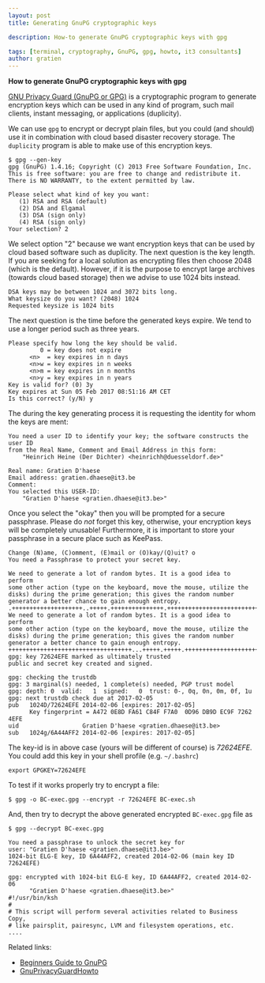```yaml
---
layout: post
title: Generating GnuPG cryptographic keys

description: How-to generate GnuPG cryptographic keys with gpg

tags: [terminal, cryptography, GnuPG, gpg, howto, it3 consultants]
author: gratien
---
```


<strong>How to generate GnuPG cryptographic keys with gpg</strong>

[GNU Privacy Guard (GnuPG or GPG)](http://en.wikipedia.org/wiki/Gnupg) is a cryptographic program to generate encryption keys which can be used in any kind of program, such mail clients, instant messaging, or applications (duplicity). 

We can use `gpg` to encrypt or decrypt plain files, but you could (and should) use it in combination with cloud based disaster recovery storage. The `duplicity` program is able to make use of this encryption keys.

    $ gpg --gen-key
    gpg (GnuPG) 1.4.16; Copyright (C) 2013 Free Software Foundation, Inc.
    This is free software: you are free to change and redistribute it.
    There is NO WARRANTY, to the extent permitted by law.
    
    Please select what kind of key you want:
       (1) RSA and RSA (default)
       (2) DSA and Elgamal
       (3) DSA (sign only)
       (4) RSA (sign only)
    Your selection? 2

We select option "2" because we want encryption keys that can be used by cloud based software such as duplicity.
The next question is the key length. If you are seeking for a local solution as encrypting files then choose 2048 (which is the default). However, if it is the purpose to encrypt large archives (towards cloud based storage) then we advise to use 1024 bits instead.

    DSA keys may be between 1024 and 3072 bits long.
    What keysize do you want? (2048) 1024
    Requested keysize is 1024 bits

The next question is the time before the generated keys expire. We tend to use a longer period such as three years.

    Please specify how long the key should be valid.
             0 = key does not expire
          <n>  = key expires in n days
          <n>w = key expires in n weeks
          <n>m = key expires in n months
          <n>y = key expires in n years
    Key is valid for? (0) 3y
    Key expires at Sun 05 Feb 2017 08:51:16 AM CET
    Is this correct? (y/N) y
    

The during the key generating process it is requesting the identity for whom the keys are ment:

    You need a user ID to identify your key; the software constructs the user ID
    from the Real Name, Comment and Email Address in this form:
        "Heinrich Heine (Der Dichter) <heinrichh@duesseldorf.de>"
    
    Real name: Gratien D'haese
    Email address: gratien.dhaese@it3.be
    Comment:
    You selected this USER-ID:
        "Gratien D'haese <gratien.dhaese@it3.be>"
    
Once you select the "okay" then you will be prompted for a secure passphrase. Please do *not* forget this key, otherwise, your encryption keys will be completely unusable! Furthermore, it is important to store your passphrase in a secure place such as KeePass.

    Change (N)ame, (C)omment, (E)mail or (O)kay/(Q)uit? o
    You need a Passphrase to protect your secret key.
    
    We need to generate a lot of random bytes. It is a good idea to perform
    some other action (type on the keyboard, move the mouse, utilize the
    disks) during the prime generation; this gives the random number
    generator a better chance to gain enough entropy.
    .++++++++++++++++++++..+++++.+++++++++++++++.++++++++++++++++++++++++++++++.+++++.+++++++++++++++++++++++++.+++++++++++++++.+++++.++++++++++>++++++++++......................................>+++++.................+++++
    We need to generate a lot of random bytes. It is a good idea to perform
    some other action (type on the keyboard, move the mouse, utilize the
    disks) during the prime generation; this gives the random number
    generator a better chance to gain enough entropy.
    +++++++++++++++++++++++++++++++++++...+++++.+++++.++++++++++++++++++++++++++++++.++++++++++.++++++++++++++++++++++++++++++..++++++++++.+++++>..+++++....................+++++^^^^
    gpg: key 72624EFE marked as ultimately trusted
    public and secret key created and signed.
    
    gpg: checking the trustdb
    gpg: 3 marginal(s) needed, 1 complete(s) needed, PGP trust model
    gpg: depth: 0  valid:   1  signed:   0  trust: 0-, 0q, 0n, 0m, 0f, 1u
    gpg: next trustdb check due at 2017-02-05
    pub   1024D/72624EFE 2014-02-06 [expires: 2017-02-05]
          Key fingerprint = A472 0E8D FA61 C84F F7A0  0D96 DB9D EC9F 7262 4EFE
    uid                  Gratien D'haese <gratien.dhaese@it3.be>
    sub   1024g/6A44AFF2 2014-02-06 [expires: 2017-02-05]

The key-id is in above case (yours will be different of course) is *72624EFE*. You could add this key in your shell profile (e.g. `~/.bashrc`)

    export GPGKEY=72624EFE

To test if it works properly try to encrypt a file:

    $ gpg -o BC-exec.gpg --encrypt -r 72624EFE BC-exec.sh

And, then try to decrypt the above generated encrypted `BC-exec.gpg` file as

    $ gpg --decrypt BC-exec.gpg
    
    You need a passphrase to unlock the secret key for
    user: "Gratien D'haese <gratien.dhaese@it3.be>"
    1024-bit ELG-E key, ID 6A44AFF2, created 2014-02-06 (main key ID 72624EFE)
    
    gpg: encrypted with 1024-bit ELG-E key, ID 6A44AFF2, created 2014-02-06
          "Gratien D'haese <gratien.dhaese@it3.be>"
    #!/usr/bin/ksh
    #
    # This script will perform several activities related to Business Copy,
    # like pairsplit, pairesync, LVM and filesystem operations, etc.
    ....

Related links:

* [Beginners Guide to GnuPG](http://ubuntuforums.org/showthread.php?t=680292)
* [GnuPrivacyGuardHowto](https://help.ubuntu.com/community/GnuPrivacyGuardHowto)

